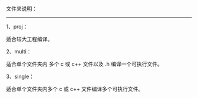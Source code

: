 文件夹说明：

---

1、proj：

适合较大工程编译。



2、multi：

适合单个文件夹内 多个 c 或 c++ 文件以及 .h 编译一个可执行文件。



3、single：

适合单个文件夹内多个 c 或 c++ 文件编译多个可执行文件。
